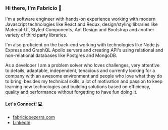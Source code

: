### Hi there, I'm Fabricio 👋

I'm a software engineer with hands-on experience working with modern Javascript technologies like React and Redux, design/styling libraries like Material-UI, Styled Components, Ant Design and Bootstrap and another variety of third party libraries.

I'm also proficient on the back-end working with technologies like Node.js Express and GraphQL Apollo servers and creating API's using relational and non-relational databases like Postgres and MongoDB.

As a developer I am a problem solver who loves challenges, very attentive to details, adaptable,
independent, tenacious and currently looking for a company with an awesome environment and people who love what they do to bring, besides my technical skills, a lot of motivation and passion to keep learning
new technologies and building solutions based on efficiency, quality and performance without
forgetting to have fun doing it.

#### Let's Connect! :computer:

- [fabriciobezerra.com](https://www.fabriciobezerra.com/)
- [LinkedIn](https://www.linkedin.com/in/fabricio-bezerra/)

<!--
**fbzr/fbzr** is a ✨ _special_ ✨ repository because its `README.md` (this file) appears on your GitHub profile.

Here are some ideas to get you started:

- 🔭 I’m currently working on ...
- 🌱 I’m currently learning ...
- 👯 I’m looking to collaborate on ...
- 🤔 I’m looking for help with ...
- 💬 Ask me about ...
- 📫 How to reach me: ...
- 😄 Pronouns: ...
- ⚡ Fun fact: ...
-->
